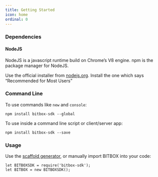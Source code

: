 ```yaml
---
title: Getting Started
icon: home
ordinal: 0
---
```


### Dependencies

#### NodeJS

NodeJS is a javascript runtime build on Chrome’s V8 engine. npm is the package manager for NodeJS.

Use the official installer from [nodejs.org](https://nodejs.org/). Install the one which says “Recommended for Most Users”

### Command Line

To use commands like `new` and `console`:

    npm install bitbox-sdk --global

To use inside a command line script or client/server app:

    npm install bitbox-sdk --save

### Usage

Use the [scaffold generator](./new), or manually import BITBOX into your code:

    let BITBOXSDK = require('bitbox-sdk');
    let BITBOX = new BITBOXSDK();
